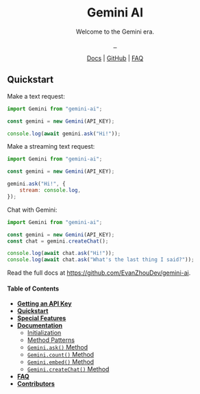 <h1 align="center">Gemini AI</h1>
<p align="center">Welcome to the Gemini era.</p>
<p align="center">
  <a aria-label="NPM Version" href="https://www.npmjs.com/package/gemini-ai">
    <img alt="" src="https://img.shields.io/npm/v/gemini-ai.svg?label=NPM&logo=npm&style=for-the-badge&color=0470FF&logoColor=white">
  </a>
  <a aria-label="NPM Download Count" href="https://www.npmjs.com/package/gemini-ai">
    <img alt="" src="https://img.shields.io/npm/dt/gemini-ai?label=Downloads&style=for-the-badge&color=27B2FF">
  </a>
  <a aria-label="Gemini AI Size" href="https://www.npmjs.com/package/gemini-ai">
    <img alt="" src="https://img.shields.io/bundlephobia/minzip/gemini-ai?style=for-the-badge&color=B3CAFF">
  </a>
</p>
<p align="center">
  <a href="https://github.com/EvanZhouDev/gemini-ai?tab=readme-ov-file#documentation">Docs</a> | <a href="https://github.com/evanzhoudev/gemini-ai">GitHub</a> | <a href="https://github.com/EvanZhouDev/gemini-ai?tab=readme-ov-file#faq">FAQ</a>
</p>

## Quickstart


Make a text request:

```javascript
import Gemini from "gemini-ai";

const gemini = new Gemini(API_KEY);

console.log(await gemini.ask("Hi!"));
```

Make a streaming text request:

```javascript
import Gemini from "gemini-ai";

const gemini = new Gemini(API_KEY);

gemini.ask("Hi!", {
	stream: console.log,
});
```

Chat with Gemini:

```javascript
import Gemini from "gemini-ai";

const gemini = new Gemini(API_KEY);
const chat = gemini.createChat();

console.log(await chat.ask("Hi!"));
console.log(await chat.ask("What's the last thing I said?"));
```

Read the full docs at https://github.com/EvanZhouDev/gemini-ai.

#### Table of Contents

- [**Getting an API Key**](https://github.com/EvanZhouDev/gemini-ai?tab=readme-ov-file#getting-an-api-key)
- [**Quickstart**](https://github.com/EvanZhouDev/gemini-ai?tab=readme-ov-file#quickstart)
- [**Special Features**](https://github.com/EvanZhouDev/gemini-ai?tab=readme-ov-file#special-features)
- [**Documentation**](https://github.com/EvanZhouDev/gemini-ai?tab=readme-ov-file#documentation)
  - [Initialization](https://github.com/EvanZhouDev/gemini-ai?tab=readme-ov-file#inititalization)
  - [Method Patterns](https://github.com/EvanZhouDev/gemini-ai?tab=readme-ov-file#method-patterns)
  - [`Gemini.ask()` Method](https://github.com/EvanZhouDev/gemini-ai?tab=readme-ov-file#geminiask)
  - [`Gemini.count()` Method](https://github.com/EvanZhouDev/gemini-ai?tab=readme-ov-file#geminicount)
  - [`Gemini.embed()` Method](https://github.com/EvanZhouDev/gemini-ai?tab=readme-ov-file#geminiembed)
  - [`Gemini.createChat()` Method](https://github.com/EvanZhouDev/gemini-ai?tab=readme-ov-file#geminicreatechat)
- [**FAQ**](https://github.com/EvanZhouDev/gemini-ai?tab=readme-ov-file#faq)
- [**Contributors**](https://github.com/EvanZhouDev/gemini-ai?tab=readme-ov-file#contributors)
